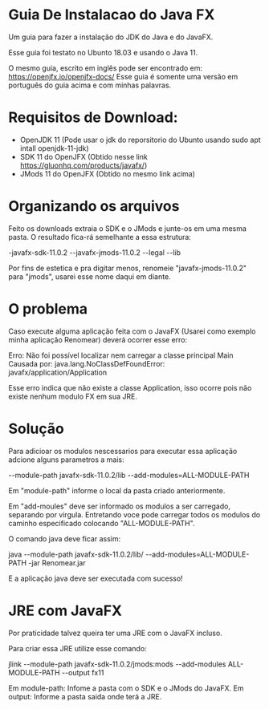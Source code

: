 # Guia De Instalacao do Java FX 
Um guia para fazer a instalação do JDK do Java e do JavaFX.

Esse guia foi testato no Ubunto 18.03 e usando o Java 11.

O mesmo guia, escrito em inglês pode ser encontrado em: https://openjfx.io/openjfx-docs/
Esse guia é somente uma versão em português do guia acima e com minhas palavras.

# Requisitos de Download:

- OpenJDK 11 (Pode usar o jdk do reporsitorio do Ubunto usando sudo apt intall openjdk-11-jdk)
- SDK 11 do OpenJFX (Obtido nesse link https://gluonhq.com/products/javafx/)
- JMods 11 do OpenJFX (Obtido no mesmo link acima)

# Organizando os arquivos
Feito os downloads extraia o SDK e o JMods e junte-os em uma mesma pasta.
O resultado fica-rá semelhante a essa estrutura:

  -javafx-sdk-11.0.2
   --javafx-jmods-11.0.2
   --legal
   --lib
   
Por fins de estetica e pra digitar menos, renomeie "javafx-jmods-11.0.2" para "jmods",
usarei esse nome daqui em diante.

# O problema

Caso execute alguma aplicação feita com o JavaFX (Usarei como exemplo minha aplicação
Renomear) deverá ocorrer esse erro:

Erro: Não foi possível localizar nem carregar a classe principal Main
Causada por: java.lang.NoClassDefFoundError: javafx/application/Application

Esse erro indica que não existe a classe Application, isso ocorre pois não existe
nenhum modulo FX em sua JRE.

# Solução

Para adicioar os modulos nescessarios para executar essa aplicação adcione alguns
parametros a mais:

--module-path javafx-sdk-11.0.2/lib --add-modules=ALL-MODULE-PATH

Em "module-path" informe o local da pasta criado anteriormente.

Em "add-moules" deve ser informado os modulos a ser carregado, separando por virgula.
Entretando voce pode carregar todos os modulos do caminho especificado colocando
"ALL-MODULE-PATH".

O comando java deve ficar assim:

java --module-path javafx-sdk-11.0.2/lib/ --add-modules=ALL-MODULE-PATH -jar Renomear.jar

E a aplicação java deve ser executada com sucesso!

# JRE com JavaFX

Por praticidade talvez queira ter uma JRE com o JavaFX incluso.

Para criar essa JRE utilize esse comando:

jlink --module-path javafx-sdk-11.0.2/jmods:mods --add-modules ALL-MODULE-PATH --output fx11

Em module-path: Infome a pasta com o SDK e o JMods do JavaFX.
Em output: Informe a pasta saida onde terá a JRE.

